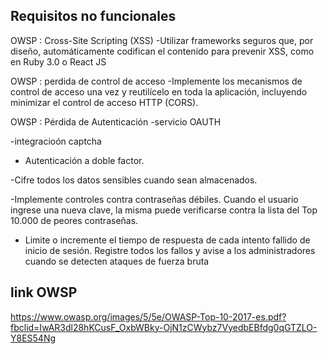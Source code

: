 ## Requisitos no funcionales

OWSP : Cross-Site Scripting (XSS)
-Utilizar frameworks seguros que, por diseño, automáticamente
codifican el contenido para prevenir XSS, como en Ruby 3.0 o
React JS

OWSP : perdida de control de acceso 
-Implemente los mecanismos de control de acceso una vez y
reutilícelo en toda la aplicación, incluyendo minimizar el control
de acceso HTTP (CORS).

OWSP : Pérdida de Autenticación
-servicio OAUTH

-integracioón captcha

- Autenticación a doble factor.

-Cifre todos los datos sensibles cuando sean almacenados.

-Implemente controles contra contraseñas débiles. Cuando el
usuario ingrese una nueva clave, la misma puede verificarse
contra la lista del Top 10.000 de peores contraseñas.

- Limite o incremente el tiempo de respuesta de cada intento fallido
de inicio de sesión. Registre todos los fallos y avise a los
administradores cuando se detecten ataques de fuerza bruta

## link OWSP

https://www.owasp.org/images/5/5e/OWASP-Top-10-2017-es.pdf?fbclid=IwAR3dl28hKCusF_OxbWBky-OjN1zCWybz7VyedbEBfdg0qGTZLO-Y8ES54Ng
